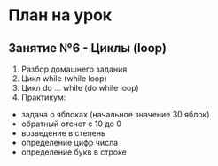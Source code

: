 # План на урок <br/>
## Занятие №6 - Циклы (loop)
1. Разбор домашнего задания
2. Цикл while (while loop)
3. Цикл do ... while (do while loop)
4. Практикум:
- задача о яблоках (начальное значение 30 яблок)
- обратный отсчет с 10 до 0
- возведение в степень
- определение цифр числа
- определение букв в строке

